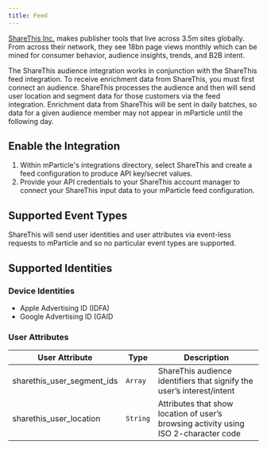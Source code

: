 ```yaml
---
title: Feed
---
```


[ShareThis Inc.](http://www.sharethis.com/) makes publisher tools that live across 3.5m sites globally. From across their network, they see 18bn page views monthly which can be mined for consumer behavior, audience insights, trends, and B2B intent.

The ShareThis audience integration works in conjunction with the ShareThis feed integration. To receive enrichment data from ShareThis, you must first connect an audience.  ShareThis processes the audience and then will send user location and segment data for those customers via the feed integration. Enrichment data from ShareThis will be sent in daily batches, so data for a given audience member may not appear in mParticle until the following day.

## Enable the Integration

1. Within mParticle's integrations directory, select ShareThis and create a feed configuration to produce API key/secret values.
2. Provide your API credentials to your ShareThis account manager to connect your ShareThis input data to your mParticle feed configuration.

## Supported Event Types

ShareThis will send user identities and user attributes via event-less requests to mParticle and so no particular event types are supported.

## Supported Identities

### Device Identities

* Apple Advertising ID (IDFA)
* Google Advertising ID (GAID

### User Attributes
| User Attribute | Type | Description
|---|---|---|
| sharethis_user_segment_ids | `Array` | ShareThis audience identifiers that signify the user’s interest/intent 
| sharethis_user_location | `String` | Attributes that show location of user’s browsing activity using ISO 2-character code 